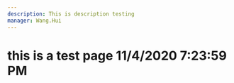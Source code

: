 ```yaml
---
description: This is description testing
manager: Wang.Hui
---
```

# this is a test page 11/4/2020 7:23:59 PM